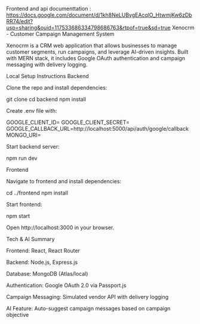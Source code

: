 Frontend and api documenttation : https://docs.google.com/document/d/1kh8NeLUBygEAcqlO_HtwmjKw6zDbRR74/edit?usp=sharing&ouid=117533686334798686763&rtpof=true&sd=true
Xenocrm - Customer Campaign Management System

Xenocrm is a CRM web application that allows businesses to manage customer segments, run campaigns, and leverage AI-driven insights. Built with MERN stack, it includes Google OAuth authentication and campaign messaging with delivery logging.

Local Setup Instructions
Backend

Clone the repo and install dependencies:

git clone <repo-url>
cd backend
npm install


Create .env file with:

GOOGLE_CLIENT_ID=<your-client-id>
GOOGLE_CLIENT_SECRET=<your-client-secret>
GOOGLE_CALLBACK_URL=http://localhost:5000/api/auth/google/callback
MONGO_URI=<your-mongo-uri>


Start backend server:

npm run dev

Frontend

Navigate to frontend and install dependencies:

cd ../frontend
npm install


Start frontend:

npm start


Open http://localhost:3000 in your browser.

Tech & AI Summary

Frontend: React, React Router

Backend: Node.js, Express.js

Database: MongoDB (Atlas/local)

Authentication: Google OAuth 2.0 via Passport.js

Campaign Messaging: Simulated vendor API with delivery logging

AI Feature: Auto-suggest campaign messages based on campaign objective



